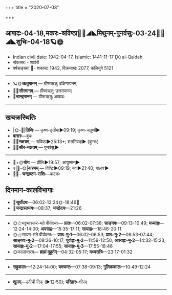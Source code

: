 +++
title = "2020-07-08"

+++
## आषाढः-04-18,मकरः-श्रविष्ठा🌛🌌◢◣मिथुनम्-पुनर्वसुः-03-24🌌🌞◢◣शुचिः-04-18🪐🌞
- Indian civil date: 1942-04-17, Islamic: 1441-11-17 Ḏū al-Qaʿdah
- संवत्सरः - शार्वरी
- वर्षसङ्ख्या 🌛- शकाब्दः 1942, विक्रमाब्दः 2077, कलियुगे 5121
___________________
- 🪐🌞**ऋतुमानम्** — ग्रीष्मऋतुः दक्षिणायनम्
- 🌌🌞**सौरमानम्** — ग्रीष्मऋतुः उत्तरायणम्
- 🌛**चान्द्रमानम्** — ग्रीष्मऋतुः आषाढः
___________________


## खचक्रस्थितिः
- |🌞-🌛|**तिथिः** — कृष्ण-तृतीया►09:19; कृष्ण-चतुर्थी►  
- **वासरः**—बुधः  
- 🌌🌛**नक्षत्रम्** — श्रविष्ठा►25:13*; शतभिषक्► (कुम्भः)  
- 🌌🌞**सौर-नक्षत्रम्** — पुनर्वसुः►  
___________________
- 🌛+🌞**योगः** — प्रीतिः►19:57; आयुष्मान्►  
- २|🌛-🌞|**करणम्** — विष्टिः►09:19; बवः►21:40; बालवः►  
- 🌌🌛- **चन्द्राष्टम-राशिः**—कटकः  


## दिनमान-कालविभागाः
- 🌅**सूर्योदयः**—06:02-12:24🌞️-18:46🌇  
- 🌛**चन्द्रास्तमयः**—08:37; **चन्द्रोदयः**—21:26  
___________________
- 🌞⚝भट्टभास्कर-मते वीर्यवन्तः— **प्रातः**—06:02-07:38; **साङ्गवः**—09:13-10:49; **मध्याह्नः**—12:24-14:00; **अपराह्णः**—15:35-17:11; **सायाह्नः**—18:46-20:11  
- 🌞⚝सायण-मते वीर्यवन्तः— **प्रातः-मु॰1**—06:02-06:53; **प्रातः-मु॰2**—06:53-07:44; **साङ्गवः-मु॰2**—09:26-10:17; **पूर्वाह्णः-मु॰2**—11:59-12:50; **अपराह्णः-मु॰2**—14:32-15:23; **सायाह्नः-मु॰2**—17:04-17:55; **सायाह्नः-मु॰3**—17:55-18:46  
- 🌞कालान्तरम्— **ब्राह्मं मुहूर्तम्**—04:32-05:17; **मध्यरात्रिः**—23:17-01:32  
___________________
- **राहुकालः**—12:24-14:00; **यमघण्टः**—07:38-09:13; **गुलिककालः**—10:49-12:24  
___________________
- **शूलम्**—उदीची दिक् (►12:50); **परिहारः**–क्षीरम्  
___________________

